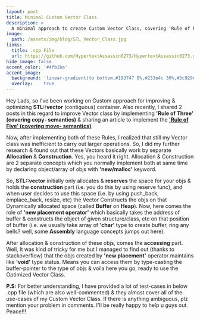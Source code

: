 ```yaml
---
layout: post
title: Minimal Custom Vector Class
description: >
  A minimal approach to create Custom Vector Class, covering 'Rule of Five' & implementing the concept of 'Mapping Objects on Dynamically Allocated Buffer'.
image:  
  path: /assets/img/blog/STL_Vector_Class.jpg
links:
  title: .cpp File
  url: https://github.com/HypertextAssassin0273/HypertextAssassin0273.github.io/blob/master/assets/blog_material/Improved_Vector_Class.cpp
hide_image: false
accent_color: '#4fb1ba'
accent_image:
  background: 'linear-gradient(to bottom,#193747 0%,#233e4c 30%,#3c929e 50%,#d5d5d4 70%,#cdccc8 100%)'
  overlay:    true
---
```


Hey Lads, so I've been working on Custom approach for improving & optimizing **STL::vector** (contiguous) container. Also recently, I shared 2 posts in this regard to improve Vector class by implementing **'Rule of Three' (covering copy- semantics)** & sharing an article to implement the [**'Rule of Five' (covering move- semantics)**](https://www.internalpointers.com/post/c-rvalue-references-and-move-semantics-beginners).

Now, after implementing both of these Rules, I realized that still my Vector class was inefficient to carry out larger operations. So, I did my further research & found out that these Vectors basically work by separate **Allocation** & **Construction**. Yes, you heard it right. Allocation & Construction are 2 separate concepts which you normally implement both at same time by declaring object/array of objs with **'new/malloc'** keyword.

So, **STL::vector** initially only allocates & **reserves** the space for your objs & holds the **construction** part (i.e. you do this by using reserve func), and when user decides to use this space (i.e. by using push_back, emplace_back, resize, etc) the Vector Constructs the objs on that Dynamically allocated space (called **Buffer** on **Heap**).
Now, here comes the role of **'new placement operator'** which basically takes the address of buffer & constructs the object of given structure/class, etc on that position of buffer (i.e. we usually take array of **'char'** type to create buffer, ring any bells? well, some **Assembly** language concepts jumps out here).

After allocation & construction of these objs, comes the **accessing** part. Well, It was kind of tricky for me but I managed to find out (thanks to stackoverflow) that the objs created by **'new placement'** operator maintains like **'void'** type status. Means you can access them by type-casting the buffer-pointer to the type of objs & voila here you go, ready to use the Optimized Vector Class.

**P.S:** For better understanding, I have provided a lot of test-cases in below .cpp file (which are also well-commented) & they almost cover all of the use-cases of my Custom Vector Class. If there is anything ambiguous, plz mention your problem in comments. I'll be really happy to help u guys out. Peace!!!
